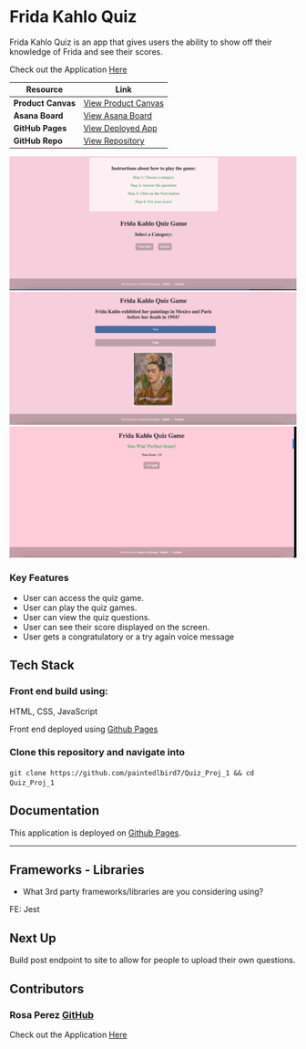 # Frida Kahlo Quiz

Frida Kahlo Quiz is an app that gives users the ability to show off their knowledge of Frida and see their scores.

Check out the Application [Here](https://paintedlbird7.github.io/Quiz_Proj_1/) 


| Resource            | Link |
|---------------------|------|
| **Product Canvas**  | [View Product Canvas](https://docs.google.com/document/d/1MhmoJ3OM9fy1GUrUz33NOj95X-tXdq-q2yEAqStG6B8/edit?usp=sharing) |
| **Asana Board**     | [View Asana Board](https://app.asana.com/0/1209469544196295/1209469350292583) |
| **GitHub Pages**    | [View Deployed App](https://paintedlbird7.github.io/Quiz_Proj_1/) |
| **GitHub Repo**     | [View Repository](https://github.com/paintedlbird7/Quiz_Proj_1) |

![Landing Page](images/LandingPage.png)
![Quiz Page](images/Quiz.png)
![Wining Page](images/win.png)

### Key Features

- User can access the quiz game.
- User can play the quiz games.
- User can view the quiz questions.
- User can see their score displayed on the screen.
- User gets a congratulatory or a try again voice message

## Tech Stack
### Front end build using: 
 HTML, CSS, JavaScript

 Front end deployed using [Github Pages](https://pages.github.com/)

### Clone this repository and navigate into

`git clone https://github.com/paintedlbird7/Quiz_Proj_1 && cd Quiz_Proj_1`


## Documentation 

This application is deployed on [Github Pages](https://paintedlbird7.github.io/Quiz_Proj_1/).

 ---
## Frameworks - Libraries

- What 3rd party frameworks/libraries are you considering using?

FE: Jest

## Next Up

Build post endpoint to site to allow for people to upload their own questions.

 ## Contributors
   
 ### Rosa Perez [GitHub](https://github.com/paintedlbird7)
Check out the Application [Here](https://paintedlbird7.github.io/Quiz_Proj_1/) 